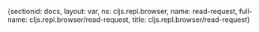 {sectionid: docs, layout: var, ns: cljs.repl.browser, name: read-request, full-name: cljs.repl.browser/read-request,
  title: cljs.repl.browser/read-request}
